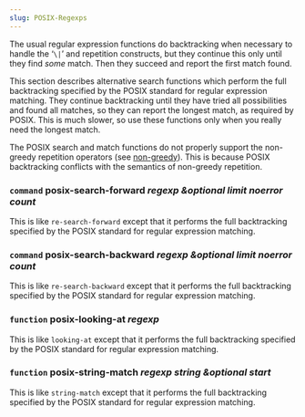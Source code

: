 ```yaml
---
slug: POSIX-Regexps
---
```


The usual regular expression functions do backtracking when necessary to handle the ‘`\|`’ and repetition constructs, but they continue this only until they find *some* match. Then they succeed and report the first match found.

This section describes alternative search functions which perform the full backtracking specified by the POSIX standard for regular expression matching. They continue backtracking until they have tried all possibilities and found all matches, so they can report the longest match, as required by POSIX. This is much slower, so use these functions only when you really need the longest match.

The POSIX search and match functions do not properly support the non-greedy repetition operators (see [non-greedy](Regexp-Special)). This is because POSIX backtracking conflicts with the semantics of non-greedy repetition.

### <span className="tag command">`command`</span> **posix-search-forward** *regexp \&optional limit noerror count*

This is like `re-search-forward` except that it performs the full backtracking specified by the POSIX standard for regular expression matching.

### <span className="tag command">`command`</span> **posix-search-backward** *regexp \&optional limit noerror count*

This is like `re-search-backward` except that it performs the full backtracking specified by the POSIX standard for regular expression matching.

### <span className="tag function">`function`</span> **posix-looking-at** *regexp*

This is like `looking-at` except that it performs the full backtracking specified by the POSIX standard for regular expression matching.

### <span className="tag function">`function`</span> **posix-string-match** *regexp string \&optional start*

This is like `string-match` except that it performs the full backtracking specified by the POSIX standard for regular expression matching.
